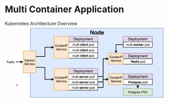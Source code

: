 # Multi Container Application

Kubernetes Architecture Overview
![Kubernetes Architecture Overview](src/k8s/achitecture.png)